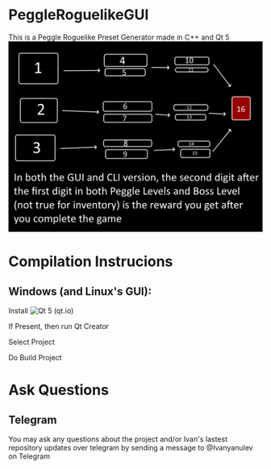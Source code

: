 # PeggleRoguelikeGUI
This is a Peggle Roguelike Preset Generator made in C++ and Qt 5
![The Layout for the roguelike!](https://raw.githubusercontent.com/Ivan951236/PeggleRoguelike/refs/heads/main/gallery/peggle_roguelike_layout.png)

# Compilation Instrucions

## Windows (and Linux's GUI):

Install ![Qt 5](https://qt.io) (qt.io)

If Present, then run Qt Creator

Select Project

Do Build Project

# Ask Questions

## Telegram

You may ask any questions about the project and/or Ivan's lastest repository updates over telegram by sending a message to @Ivanyanulev on Telegram
